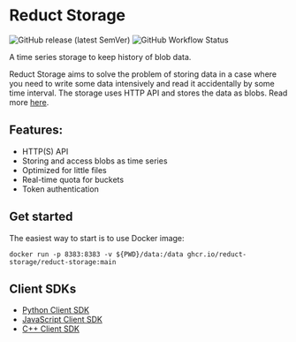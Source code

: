 # Reduct Storage

![GitHub release (latest SemVer)](https://img.shields.io/github/v/release/reduct-storage/reduct-storage)
![GitHub Workflow Status](https://img.shields.io/github/workflow/status/reduct-storage/reduct-storage/ci)

A time series storage to keep history of blob data.

Reduct Storage aims to solve the problem of storing data in a case where you need to write some data intensively and read it accidentally by some time interval. 
The storage uses HTTP API and stores the data as blobs. Read more [here](https://docs.reduct-storage.dev/).

## Features:

* HTTP(S) API
* Storing and access blobs as time series
* Optimized for little files
* Real-time quota for buckets
* Token authentication

## Get started

The easiest way to start is to use Docker image:

```shell
docker run -p 8383:8383 -v ${PWD}/data:/data ghcr.io/reduct-storage/reduct-storage:main
```

##  Client SDKs

* [Python Client SDK](https://github.com/reduct-storage/reduct-py)
* [JavaScript Client SDK](https://github.com/reduct-storage/reduct-js)
* [C++ Client SDK](https://github.com/reduct-storage/reduct-cpp)
